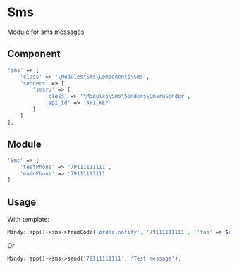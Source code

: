 # Sms
Module for sms messages

## Component

```php
'sms' => [
    'class' => '\Modules\Sms\Components\Sms',
    'senders' => [
        'smsru' => [
            'class' => '\Modules\Sms\Senders\SmsruSender',
            'api_id' => 'API_KEY'
        ]
    ]
],
```

## Module

```php
'Sms' => [
    'testPhone' => '79111111111',
    'mainPhone' => '79111111111'
]
```

## Usage

With template:

```php
Mindy::app()->sms->fromCode('order.notify', '79111111111', ['foo' => $bar]);
```

Or

```php
Mindy::app()->sms->send('79111111111', 'Test message');
```
